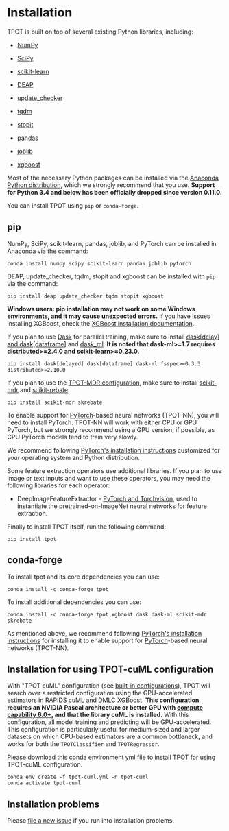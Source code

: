# Installation

TPOT is built on top of several existing Python libraries, including:

* [NumPy](http://www.numpy.org/)

* [SciPy](https://www.scipy.org/)

* [scikit-learn](http://www.scikit-learn.org/)

* [DEAP](https://github.com/DEAP/deap)

* [update_checker](https://github.com/bboe/update_checker)

* [tqdm](https://github.com/tqdm/tqdm)

* [stopit](https://github.com/glenfant/stopit)

* [pandas](http://pandas.pydata.org)

* [joblib](https://joblib.readthedocs.io/en/latest/)

* [xgboost](https://xgboost.readthedocs.io/en/latest/)

Most of the necessary Python packages can be installed via the [Anaconda Python distribution](https://www.anaconda.com/products/individual), which we strongly recommend that you use. **Support for Python 3.4 and below has been officially dropped since version 0.11.0.**


You can install TPOT using `pip` or `conda-forge`.

## pip

NumPy, SciPy, scikit-learn, pandas, joblib, and PyTorch can be installed in Anaconda via the command:

```Shell
conda install numpy scipy scikit-learn pandas joblib pytorch
```

DEAP, update_checker, tqdm, stopit and xgboost can be installed with `pip` via the command:

```Shell
pip install deap update_checker tqdm stopit xgboost
```

**Windows users: pip installation may not work on some Windows environments, and it may cause unexpected errors.** If you have issues installing XGBoost, check the [XGBoost installation documentation](http://xgboost.readthedocs.io/en/latest/build.html).

If you plan to use [Dask](http://dask.pydata.org/en/latest/) for parallel training, make sure to install [dask[delay] and dask[dataframe]](https://docs.dask.org/en/latest/install.html) and [dask_ml](https://dask-ml.readthedocs.io/en/latest/install.html). **It is noted that dask-ml>=1.7 requires distributed>=2.4.0 and scikit-learn>=0.23.0.**

```Shell
pip install dask[delayed] dask[dataframe] dask-ml fsspec>=0.3.3 distributed>=2.10.0
```

If you plan to use the [TPOT-MDR configuration](https://arxiv.org/abs/1702.01780), make sure to install [scikit-mdr](https://github.com/EpistasisLab/scikit-mdr) and [scikit-rebate](https://github.com/EpistasisLab/scikit-rebate):

```Shell
pip install scikit-mdr skrebate
```

To enable support for [PyTorch](https://pytorch.org/)-based neural networks (TPOT-NN), you will need to install PyTorch. TPOT-NN will work with either CPU or GPU PyTorch, but we strongly recommend using a GPU version, if possible, as CPU PyTorch models tend to train very slowly.

We recommend following [PyTorch's installation instructions](https://pytorch.org/get-started/locally/) customized for your operating system and Python distribution.


Some feature extraction operators use additional libraries. If you plan to use  image or text inputs and want to use these operators, you may need the following libraries for each operator:

* DeepImageFeatureExtractor - [PyTorch and Torchvision](https://pytorch.org/), used to instantiate the pretrained-on-ImageNet neural networks for feature extraction.


Finally to install TPOT itself, run the following command:

```Shell
pip install tpot
```

## conda-forge

To install tpot and its core dependencies you can use:

```Shell
conda install -c conda-forge tpot
```

To install additional dependencies you can use:

```Shell
conda install -c conda-forge tpot xgboost dask dask-ml scikit-mdr skrebate
```

As mentioned above, we recommend following [PyTorch's installation instructions](https://pytorch.org/get-started/locally/) for installing it to enable support for [PyTorch](https://pytorch.org/)-based neural networks (TPOT-NN).

## Installation for using TPOT-cuML configuration

With "TPOT cuML" configuration (see <a href="../using/#built-in-tpot-configurations">built-in configurations</a>), TPOT will search over a restricted configuration using the GPU-accelerated estimators in [RAPIDS cuML](https://github.com/rapidsai/cuml) and [DMLC XGBoost](https://github.com/dmlc/xgboost). **This configuration requires an NVIDIA Pascal architecture or better GPU with [compute capability 6.0+](https://developer.nvidia.com/cuda-gpus), and that the library cuML is installed.** With this configuration, all model training and predicting will be GPU-accelerated. This configuration is particularly useful for medium-sized and larger datasets on which CPU-based estimators are a common bottleneck, and works for both the `TPOTClassifier` and `TPOTRegressor`.

Please download this conda environment <a href="https://github.com/EpistasisLab/tpot/blob/master/tpot-cuml.yml">yml file</a></td> to install TPOT for using TPOT-cuML configuration.

```
conda env create -f tpot-cuml.yml -n tpot-cuml
conda activate tpot-cuml
```


## Installation problems

Please [file a new issue](https://github.com/EpistasisLab/tpot/issues/new) if you run into installation problems.
